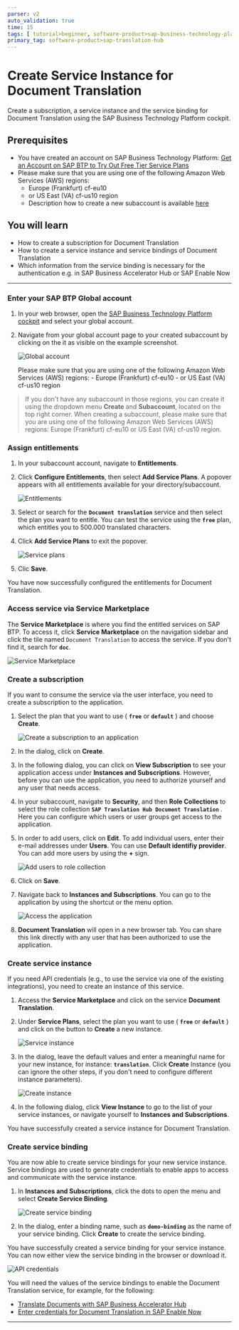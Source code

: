 ```yaml
---
parser: v2
auto_validation: true
time: 15
tags: [ tutorial>beginner, software-product>sap-business-technology-platform, topic>machine-learning]
primary_tag: software-product>sap-translation-hub
---
```


# Create Service Instance for Document Translation
<!-- description --> Create a subscription, a service instance and the service binding for Document Translation using the SAP Business Technology Platform cockpit.

## Prerequisites
 - You have created an account on SAP Business Technology Platform: [Get an Account on SAP BTP to Try Out Free Tier Service Plans](btp-free-tier-account)
 - Please make sure that you are using one of the following Amazon Web Services (AWS) regions:
     - Europe (Frankfurt) cf-eu10
     - or US East (VA) cf-us10 region
     - Description how to create a new subaccount is available [here](https://help.sap.com/docs/SAP_TRANSLATION_HUB/9f73362817cd48339dd8a6acba160f7f/892c6d71f35f414e9aed44bece574e57.html)


## You will learn
- How to create a subscription for Document Translation
- How to create a service instance and service bindings of Document Translation
- Which information from the service binding is necessary for the authentication e.g. in SAP Business Accelerator Hub or SAP Enable Now
---

### Enter your SAP BTP Global account
1. In your web browser, open the [SAP Business Technology Platform cockpit](https://emea.cockpit.btp.cloud.sap/cockpit) and select your global account.

2. Navigate from your global account page to your created subaccount by clicking on the it as visible on the example screenshot.

    <!-- border -->
   ![Global account](01-account.png)

    Please make sure that you are using one of the following Amazon Web Services (AWS) regions:
        - Europe (Frankfurt) cf-eu10
        - or US East (VA) cf-us10 region

>If you don't have any subaccount in those regions, you can create it using the dropdown menu **Create** and **Subaccount**, located on the top right corner.
>When creating a subaccount, please make sure that you are using one of the following Amazon Web Services (AWS) regions: Europe (Frankfurt) cf-eu10 or US East (VA) cf-us10 region.


### Assign entitlements
1. In your subaccount account, navigate to **Entitlements**.

2. Click **Configure Entitlements**, then select **Add Service Plans**.
   A popover appears with all entitlements available for your directory/subaccount.

   <!-- border -->
   ![Entitlements](02-entitlements.png)

3.   Select or search for the **`Document translation`** service and then select the plan you want to entitle. You can test the service using the **`free`** plan, which entitles you to 500.000 translated characters.

4. Click **Add Service Plans** to exit the popover.
 
    <!-- border -->
   ![Service plans](03-add-plan.png)

5. Clic **Save**.

You have now successfully configured the entitlements for Document Translation.


### Access service via Service Marketplace
The **Service Marketplace** is where you find the entitled services on SAP BTP.
To access it, click **Service Marketplace** on the navigation sidebar and click the tile named `Document Translation` to access the service. If you don't find it, search for **`doc`**.

   <!-- border -->
   ![Service Marketplace](04-access-service-marketplace.png)


### Create a subscription
If you want to consume the service via the user interface, you need to create a subscription to the application.

1. Select the plan that you want to use ( **`free`** or **`default`** ) and choose **Create**. 
   <!-- border -->
   ![Create a subscription to an application](05-create-subscription.png)

2. In the dialog, click on **Create**. 

3. In the following dialog, you can click on **View Subscription** to see your application access under **Instances and Subscriptions**. However, before you can use the application, you need to authorize yourself and any user that needs access. 

4. In your subaccount, navigate to **Security**, and then **Role Collections** to select the role collection **`SAP Translation Hub Document Translation`** . Here you can configure which users or user groups get access to the application.

5. In order to add users, click on **Edit**. To add individual users, enter their e-mail addresses under **Users**. You can use **Default identifiy provider**. You can add more users by using the **+** sign. 
   <!-- border -->
   ![Add users to role collection](05-add-roles.png)

6. Click on **Save**. 

7. Navigate back to **Instances and Subscriptions**. You can go to the application by using the shortcut or the menu option. 
    <!--border-->
   ![Access the application](05-open-application.png)

8. **Document Translation** will open in a new browser tab. You can share this link directly with any user that has been authorized to use the application.


### Create service instance
If you need API credentials (e.g., to use the service via one of the existing integrations), you need to create an instance of this service.

1. Access the **Service Marketplace** and click on the service **Document Translation**.

2. Under **Service Plans**, select the plan you want to use ( **`free`** or **`default`** ) and click on the button to **Create** a new instance.
    <!-- border -->
   ![Service instance](06-create-instance.png)

3. In the dialog, leave the default values and enter a meaningful name for your new instance, for instance: **`translation`**. Click **Create** Instance (you can ignore the other steps, if you don't need to configure different instance parameters).

    <!-- border -->
   ![Create instance](06-create-instance-dialog.png)

4. In the following dialog, click **View Instance** to go to the list of your service instances, or navigate yourself to **Instances and Subscriptions**.

You have successfully created a service instance for Document Translation.


### Create service binding
You are now able to create service bindings for your new service instance. Service bindings are used to generate credentials to enable apps to access and communicate with the service instance.

1. In **Instances and Subscriptions**, click the dots to open the menu and select **Create Service Binding**.

      <!-- border -->
   ![Create service binding](07-create-service-binding.png)

2. In the dialog, enter a binding name, such as **`demo-binding`** as the name of your service binding. Click **Create** to create the service binding.

You have successfully created a service binding for your service instance. You can now either view the service binding in the browser or download it.
 <!-- border -->
 ![API credentials](08-API-credentials.png)

You will need the values of the service bindings to enable the Document Translation service, for example, for the following:

- [Translate Documents with SAP Business Accelerator Hub](sth-document-translation-apihub)
- [Enter credentials for Document Translation in SAP Enable Now](https://enablenowexpert.com/?p=714)


---
